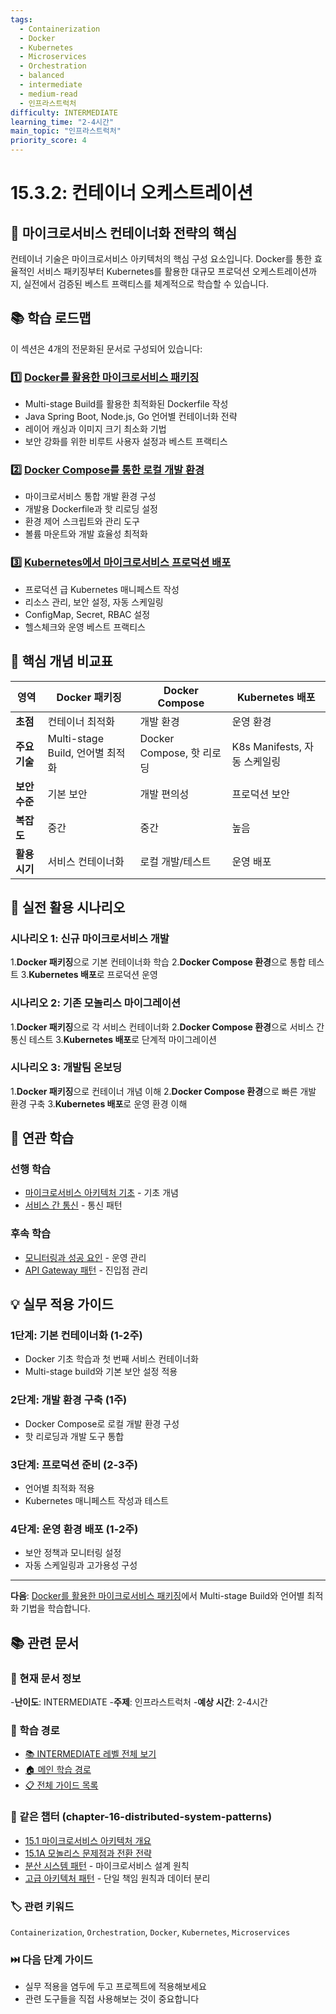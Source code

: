 ```yaml
---
tags:
  - Containerization
  - Docker
  - Kubernetes
  - Microservices
  - Orchestration
  - balanced
  - intermediate
  - medium-read
  - 인프라스트럭처
difficulty: INTERMEDIATE
learning_time: "2-4시간"
main_topic: "인프라스트럭처"
priority_score: 4
---
```


# 15.3.2: 컨테이너 오케스트레이션

## 🎯 마이크로서비스 컨테이너화 전략의 핵심

컨테이너 기술은 마이크로서비스 아키텍처의 핵심 구성 요소입니다. Docker를 통한 효율적인 서비스 패키징부터 Kubernetes를 활용한 대규모 프로덕션 오케스트레이션까지, 실전에서 검증된 베스트 프랙티스를 체계적으로 학습할 수 있습니다.

## 📚 학습 로드맵

이 섹션은 4개의 전문화된 문서로 구성되어 있습니다:

### 1️⃣ [Docker를 활용한 마이크로서비스 패키징](./15-02-01-docker-containerization.md)

- Multi-stage Build를 활용한 최적화된 Dockerfile 작성
- Java Spring Boot, Node.js, Go 언어별 컨테이너화 전략
- 레이어 캐싱과 이미지 크기 최소화 기법
- 보안 강화를 위한 비루트 사용자 설정과 베스트 프랙티스

### 2️⃣ [Docker Compose를 통한 로컬 개발 환경](./15-02-03-docker-compose-environment.md)

- 마이크로서비스 통합 개발 환경 구성
- 개발용 Dockerfile과 핫 리로딩 설정
- 환경 제어 스크립트와 관리 도구
- 볼륨 마운트와 개발 효율성 최적화

### 3️⃣ [Kubernetes에서 마이크로서비스 프로덕션 배포](chapter-15-microservices-architecture/15-51-3-kubernetes-production-deployment.md)

- 프로덕션 급 Kubernetes 매니페스트 작성
- 리소스 관리, 보안 설정, 자동 스케일링
- ConfigMap, Secret, RBAC 설정
- 헬스체크와 운영 베스트 프랙티스

## 🎯 핵심 개념 비교표

| 영역 | Docker 패키징 | Docker Compose | Kubernetes 배포 |
|------|---------------|----------------|--------------------|
|**초점**| 컨테이너 최적화 | 개발 환경 | 운영 환경 |
|**주요 기술**| Multi-stage Build, 언어별 최적화 | Docker Compose, 핫 리로딩 | K8s Manifests, 자동 스케일링 |
|**보안 수준**| 기본 보안 | 개발 편의성 | 프로덕션 보안 |
|**복잡도**| 중간 | 중간 | 높음 |
|**활용 시기**| 서비스 컨테이너화 | 로컬 개발/테스트 | 운영 배포 |

## 🚀 실전 활용 시나리오

### 시나리오 1: 신규 마이크로서비스 개발

1.**Docker 패키징**으로 기본 컨테이너화 학습
2.**Docker Compose 환경**으로 통합 테스트
3.**Kubernetes 배포**로 프로덕션 운영

### 시나리오 2: 기존 모놀리스 마이그레이션

1.**Docker 패키징**으로 각 서비스 컨테이너화
2.**Docker Compose 환경**으로 서비스 간 통신 테스트
3.**Kubernetes 배포**로 단계적 마이그레이션

### 시나리오 3: 개발팀 온보딩

1.**Docker 패키징**으로 컨테이너 개념 이해
2.**Docker Compose 환경**으로 빠른 개발 환경 구축
3.**Kubernetes 배포**로 운영 환경 이해

## 🔗 연관 학습

### 선행 학습

- [마이크로서비스 아키텍처 기초](./15-04-01-monolith-to-microservices.md) - 기초 개념
- [서비스 간 통신](./15-03-01-service-communication.md) - 통신 패턴

### 후속 학습

- [모니터링과 성공 요인](chapter-15-microservices-architecture/15-40-monitoring-success-factors.md) - 운영 관리
- [API Gateway 패턴](chapter-15-microservices-architecture/15-55-api-gateway-patterns.md) - 진입점 관리

## 💡 실무 적용 가이드

### 1단계: 기본 컨테이너화 (1-2주)

- Docker 기초 학습과 첫 번째 서비스 컨테이너화
- Multi-stage build와 기본 보안 설정 적용

### 2단계: 개발 환경 구축 (1주)

- Docker Compose로 로컬 개발 환경 구성
- 핫 리로딩과 개발 도구 통합

### 3단계: 프로덕션 준비 (2-3주)

- 언어별 최적화 적용
- Kubernetes 매니페스트 작성과 테스트

### 4단계: 운영 환경 배포 (1-2주)

- 보안 정책과 모니터링 설정
- 자동 스케일링과 고가용성 구성

---

**다음**: [Docker를 활용한 마이크로서비스 패키징](./15-02-01-docker-containerization.md)에서 Multi-stage Build와 언어별 최적화 기법을 학습합니다.

## 📚 관련 문서

### 📖 현재 문서 정보

-**난이도**: INTERMEDIATE
-**주제**: 인프라스트럭처
-**예상 시간**: 2-4시간

### 🎯 학습 경로

- [📚 INTERMEDIATE 레벨 전체 보기](../learning-paths/intermediate/)
- [🏠 메인 학습 경로](../learning-paths/)
- [📋 전체 가이드 목록](../README.md)

### 📂 같은 챕터 (chapter-16-distributed-system-patterns)

- [15.1 마이크로서비스 아키텍처 개요](./15-01-01-microservices-architecture-overview.md)
- [15.1A 모놀리스 문제점과 전환 전략](./15-04-01-monolith-to-microservices.md)
- [분산 시스템 패턴](../chapter-16-distributed-system-patterns/index.md) - 마이크로서비스 설계 원칙
- [고급 아키텍처 패턴](../chapter-16-distributed-system-patterns/index.md) - 단일 책임 원칙과 데이터 분리

### 🏷️ 관련 키워드

`Containerization`, `Orchestration`, `Docker`, `Kubernetes`, `Microservices`

### ⏭️ 다음 단계 가이드

- 실무 적용을 염두에 두고 프로젝트에 적용해보세요
- 관련 도구들을 직접 사용해보는 것이 중요합니다
